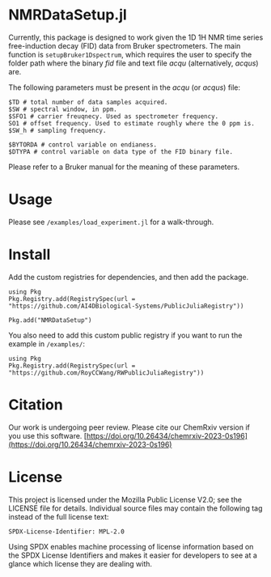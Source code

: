 # NMRDataSetup.jl
Currently, this package is designed to work given the 1D 1H NMR time series free-induction decay (FID) data from Bruker spectrometers. The main function is `setupBruker1Dspectrum`, which requires the user to specify the folder path where the binary *fid* file and text file *acqu* (alternatively, *acqus*) are.

The following parameters must be present in the *acqu* (or *acqus*) file:
```
$TD # total number of data samples acquired.
$SW # spectral window, in ppm.
$SFO1 # carrier freuqnecy. Used as spectrometer frequency.
SO1 # offset frequency. Used to estimate roughly where the 0 ppm is.
$SW_h # sampling frequency.

$BYTORDA # control variable on endianess.
$DTYPA # control variable on data type of the FID binary file.
```

Please refer to a Bruker manual for the meaning of these parameters.

# Usage
Please see `/examples/load_experiment.jl` for a walk-through. 

# Install
Add the custom registries for dependencies, and then add the package.
```
using Pkg
Pkg.Registry.add(RegistrySpec(url = "https://github.com/AI4DBiological-Systems/PublicJuliaRegistry"))

Pkg.add("NMRDataSetup")
```

You also need to add this custom public registry if you want to run the example in `/examples/`:
```
using Pkg
Pkg.Registry.add(RegistrySpec(url = "https://github.com/RoyCCWang/RWPublicJuliaRegistry"))
```

# Citation
Our work is undergoing peer review. Please cite our ChemRxiv version if you use this software.
[https://doi.org/10.26434/chemrxiv-2023-0s196](https://doi.org/10.26434/chemrxiv-2023-0s196)

# License
This project is licensed under the Mozilla Public License V2.0; see the LICENSE file for details. Individual source files may contain the following tag instead of the full license text:
```
SPDX-License-Identifier: MPL-2.0
```

Using SPDX enables machine processing of license information based on the SPDX License Identifiers and makes it easier for developers to see at a glance which license they are dealing with.